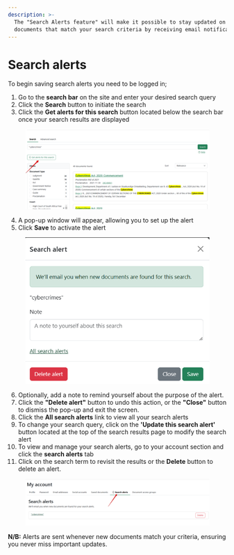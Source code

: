 ```yaml
---
description: >-
  The "Search Alerts feature" will make it possible to stay updated on new
  documents that match your search criteria by receiving email notifications.
---
```


# Search alerts

To begin saving search alerts you need to be logged in;

1. Go to the **search bar** on the site and enter your desired search query
2. Click the **Search** button to initiate the search
3. Click the **Get alerts for this search** button located below the search bar once your search results are displayed

<figure><img src="../.gitbook/assets/tanzlii--9th 2.png" alt=""><figcaption></figcaption></figure>

4. A pop-up window will appear, allowing you to set up the alert
5. Click **Save** to activate the alert

<div align="left"><figure><img src="../.gitbook/assets/tanzlii--9th 3.png" alt=""><figcaption></figcaption></figure></div>

6. Optionally, add a note to remind yourself about the purpose of the alert.
7. Click the **"Delete alert"** button to undo this action, or the **"Close"** button to dismiss the pop-up and exit the screen.
8. Click the **All search alerts** link to view all your search alerts&#x20;
9. To change your search query, click on the **'Update this search alert'** button located at the top of the search results page to modify the search alert
10. To view and manage your search alerts, go to your account section and click the **search alerts** tab
11. Click on the search term to revisit the results or the **Delete** button to delete an alert.

<figure><img src="../.gitbook/assets/tanzlii--LL alerts.png" alt=""><figcaption></figcaption></figure>

**N/B:** Alerts are sent whenever new documents match your criteria, ensuring you never miss important updates.